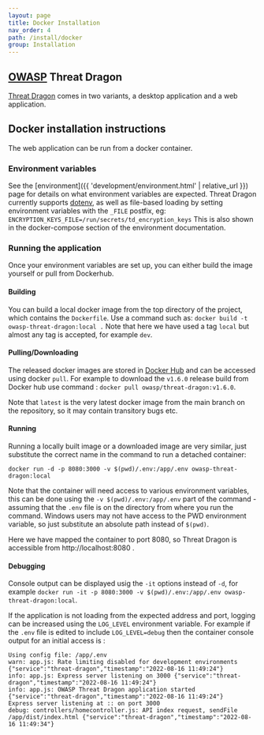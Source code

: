 ```yaml
---
layout: page
title: Docker Installation
nav_order: 4
path: /install/docker
group: Installation
---
```


## [OWASP](https://www.owasp.org) Threat Dragon

[Threat Dragon](http://owasp.org/www-project-threat-dragon) comes in two variants, a desktop application and a web application.

## Docker installation instructions
The web application can be run from a docker container.

### Environment variables

See the [environment]({{ 'development/environment.html' | relative_url }}) page for details on what environment variables are expected.
Threat Dragon currently supports [dotenv](https://github.com/motdotla/dotenv),
as well as file-based loading by setting environment variables with the `_FILE` postfix, eg: `ENCRYPTION_KEYS_FILE=/run/secrets/td_encryption_keys`
This is also shown in the docker-compose section of the environment documentation.

### Running the application

Once your environment variables are set up, you can either build the image yourself or pull from Dockerhub.

#### Building
You can build a local docker image from the top directory of the project, which contains the `Dockerfile`.
Use a command such as:
`docker build -t owasp-threat-dragon:local .`
Note that here we have used a tag `local` but almost any tag is accepted, for example `dev`.

#### Pulling/Downloading
The released docker images are stored in [Docker Hub](https://hub.docker.com/r/owasp/threat-dragon/tags?page=1&ordering=name)
and can be accessed using docker `pull`. For example to download the `v1.6.0` release build from Docker hub use command :
`docker pull owasp/threat-dragon:v1.6.0`.

Note that `latest` is the very latest docker image from the main branch on the repository, so it may contain transitory bugs etc.

#### Running
Running a locally built image or a downloaded image are very similar, just substitute the correct name in the command to run a detached container:

`docker run -d -p 8080:3000 -v $(pwd)/.env:/app/.env owasp-threat-dragon:local`

Note that the container will need access to various environment variables, this can be done using the 
`-v $(pwd)/.env:/app/.env` part of the command - assuming that the `.env` file is on the directory from where you run the command.
Windows users may not have access to the PWD environment variable, so just substitute an absolute path instead of `$(pwd)`.

Here we have mapped the container to port 8080, so Threat Dragon is accessible from http://localhost:8080 .

#### Debugging
Console output can be displayed usig the `-it` options instead of `-d`,
for example `docker run -it -p 8080:3000 -v $(pwd)/.env:/app/.env owasp-threat-dragon:local`.

If the application is not loading from the expected address and port, logging can be increased using the `LOG_LEVEL` environment variable.
For example if the `.env` file is edited to include `LOG_LEVEL=debug` then the container console output for an initial access is :

```
Using config file: /app/.env
warn: app.js: Rate limiting disabled for development environments {"service":"threat-dragon","timestamp":"2022-08-16 11:49:24"}
info: app.js: Express server listening on 3000 {"service":"threat-dragon","timestamp":"2022-08-16 11:49:24"}
info: app.js: OWASP Threat Dragon application started {"service":"threat-dragon","timestamp":"2022-08-16 11:49:24"}
Express server listening at :: on port 3000
debug: controllers/homecontroller.js: API index request, sendFile /app/dist/index.html {"service":"threat-dragon","timestamp":"2022-08-16 11:49:34"}
```
